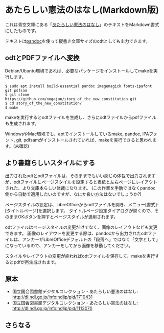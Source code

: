 # あたらしい憲法のはなし(Markdown版)

これは青空文庫にある「[あたらしい憲法のはなし](http://www.aozora.gr.jp/cards/001128/card43037.html)」のテキストをMarkdown書式にしたものです。

テキストは[pandoc](http://pandoc.org/)を使って縦書き文庫サイズのodtとしても出力できます。

## odtとPDFファイルへ変換

Debian/Ubuntu環境であれば、必要なパッケージをインストールしてmakeを実行します。

    $ sudo apt install build-essential pandoc imagemagick fonts-ipafont git pdfsam
    $ git clone https://github.com/nogajun/story_of_the_new_constitution.git
    $ cd story_of_the_new_constitution/
    $ make

makeを実行するとodtファイルを生成し、さらにodtファイルからpdfファイルも生成されます。

WindowsやMac環境でも、aptでインストールしているmake, pandoc, IPAフォント, git, pdfsamがインストールされていれば、makeを実行できると思われます。(未確認)

## より書籍らしいスタイルにする

出力されたodtとpdfファイルは、そのままでもいい感じの体裁で出力されますが、odtファイルにページスタイルを設定すると表紙と左右ページにレイアウトされた、より文庫本らしい体裁になります。
(この作業を手動ではなくpandoc側から自動で適用したいのですが、なにか良い方法はないでしょうか?)

ページスタイルの設定は、LibreOfficeからodtファイルを開き、メニュー[書式]-[タイトルページ]を選択します。
タイトルページ設定ダイアログが開くので、そのままOKボタンを押すとページスタイルが適用されます。

odtファイルはページスタイルの変更だけでなく、画像のレイアウトなども変更できます。
画像のレイアウトを変更する際は、pandocから出力されたodtファイルは、アンカーがLibreOfficeデフォルトの「段落へ」ではなく「文字として」になっているので、アンカーをしてから画像を移動してください。

スタイルやレイアウトの変更が終わればodtファイルを保存して、makeを実行するとpdfが再生成されます。

## 原本

* 国立国会図書館デジタルコレクション - あたらしい憲法のはなし: <http://dl.ndl.go.jp/info:ndljp/pid/1710431>
* 国立国会図書館デジタルコレクション - あたらしい憲法のはなし: <http://dl.ndl.go.jp/info:ndljp/pid/1113070>

## さらなる


